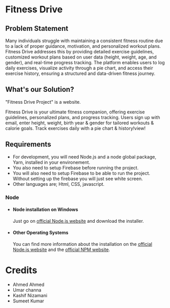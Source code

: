 # Fitness Drive



## Problem Statement

Many individuals struggle with maintaining a consistent fitness routine due to a lack of proper guidance, motivation, and personalized workout plans.
Fitness Drive addresses this by providing detailed exercise guidelines, customized workout plans based on user data (height, weight, age, and gender), 
and real-time progress tracking. The platform enables users to log daily exercises, visualize activity through a pie chart, and access their exercise history, ensuring a structured and data-driven fitness journey.


## What's our Solution?

"Fitness Drive Project" is a website.

Fitness Drive is your ultimate fitness companion, offering exercise guidelines, personalized plans, and progress tracking. 
Users sign up with email, enter height, weight, birth year & gender for tailored workouts & calorie goals. 
Track exercises daily with a pie chart & history!view!


## Requirements

- For development, you will need Node.js and a node global package, Yarn, installed in your environement.
- You also need to setup Firebase before running the project.
- You will also need to setup Firebase to be able to run the project. Without setting up the firebase you will just see white screen.
- Other languages are; Html, CSS, javascript.

### Node
- #### Node installation on Windows

  Just go on [official Node.js website](https://nodejs.org/) and download the installer.


- #### Other Operating Systems
  You can find more information about the installation on the [official Node.js website](https://nodejs.org/) and the [official NPM website](https://npmjs.org/).



# Credits
- Ahmed Ahmed
- Umar channa
- Kashif Nizamani
- Sumeet Kumar